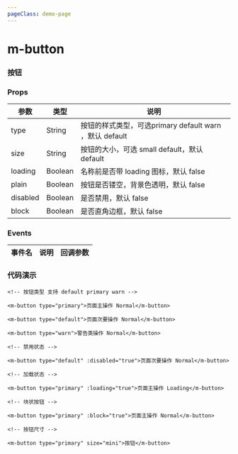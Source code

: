 ```yaml
---
pageClass: demo-page
---
```


# m-button

### 按钮

### Props

| 参数      | 类型    | 说明                          |
| --------- | ----------------- | ----------------------------- |
| type | String  | 按钮的样式类型，可选primary  default  warn ，默认 default |
| size | String | 按钮的大小，可选 small  default，默认 default |
| loading | Boolean | 名称前是否带 loading 图标，默认 false |
| plain | Boolean | 按钮是否镂空，背景色透明，默认 false |
| disabled | Boolean | 是否禁用，默认 false |
| block | Boolean | 是否直角边框，默认 false |

### Events

| 事件名       | 说明  | 回调参数 |
| :----------- | ----- | -------- |


### 代码演示

```vue
<!-- 按钮类型 支持 default primary warn -->

<m-button type="primary">页面主操作 Normal</m-button>

<m-button type="default">页面次要操作 Normal</m-button>

<m-button type="warn">警告类操作 Normal</m-button>

<!-- 禁用状态 -->

<m-button type="default" :disabled="true">页面次要操作 Normal</m-button>

<!-- 加载状态 -->

<m-button type="primary" :loading="true">页面主操作 Loading</m-button>

<!-- 块状按钮 -->

<m-button type="primary" :block="true">页面主操作 Normal</m-button>

<!-- 按钮尺寸 -->

<m-button type="primary" size="mini">按钮</m-button>
```



<DemoFrame src="/button"></DemoFrame>

